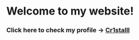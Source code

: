 # Welcome to my website!
### Click here to check my profile -> [Cr1stalll](https://github.com/Cr1stalll "悬停显示")
